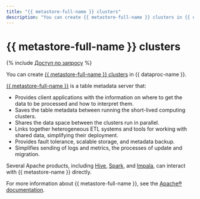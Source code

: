 ```yaml
---
title: "{{ metastore-full-name }} clusters"
description: "You can create {{ metastore-full-name }} clusters in {{ dataproc-name }}."
---
```


# {{ metastore-full-name }} clusters

{% include [Доступ по запросу](../../_includes/note-preview-by-request.md) %}

You can create [{{ metastore-full-name }} clusters](../operations/metastore/cluster-create.md) in {{ dataproc-name }}.

[{{ metastore-full-name }}](https://cwiki.apache.org/confluence/display/hive/design#Design-Metastore) is a table metadata server that:

* Provides client applications with the information on where to get the data to be processed and how to interpret them.
* Saves the table metadata between running the short-lived computing clusters.
* Shares the data space between the clusters run in parallel.
* Links together heterogeneous ETL systems and tools for working with shared data, simplifying their deployment.
* Provides fault tolerance, scalable storage, and metadata backup.
* Simplifies sending of logs and metrics, the processes of update and migration.

Several Apache products, including [Hive](https://hive.apache.org/), [Spark](https://spark.apache.org/), and [Impala](https://impala.apache.org/overview.html), can interact with {{ metastore-name }} directly.

For more information about {{ metastore-full-name }}, see the [Apache® documentation](https://cwiki.apache.org/confluence/display/hive/design#Design-Metastore).
